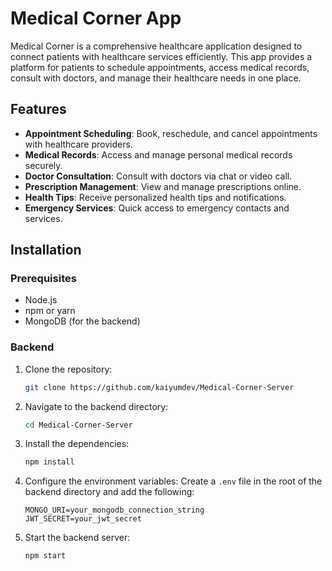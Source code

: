# Medical Corner App

Medical Corner is a comprehensive healthcare application designed to connect patients with healthcare services efficiently. This app provides a platform for patients to schedule appointments, access medical records, consult with doctors, and manage their healthcare needs in one place.

## Features

- **Appointment Scheduling**: Book, reschedule, and cancel appointments with healthcare providers.
- **Medical Records**: Access and manage personal medical records securely.
- **Doctor Consultation**: Consult with doctors via chat or video call.
- **Prescription Management**: View and manage prescriptions online.
- **Health Tips**: Receive personalized health tips and notifications.
- **Emergency Services**: Quick access to emergency contacts and services.

## Installation

### Prerequisites

- Node.js
- npm or yarn
- MongoDB (for the backend)

### Backend

1. Clone the repository:
    ```bash
    git clone https://github.com/kaiyumdev/Medical-Corner-Server
    ```
2. Navigate to the backend directory:
    ```bash
    cd Medical-Corner-Server
    ```
3. Install the dependencies:
    ```bash
    npm install
    ```
4. Configure the environment variables:
    Create a `.env` file in the root of the backend directory and add the following:
    ```env
    MONGO_URI=your_mongodb_connection_string
    JWT_SECRET=your_jwt_secret
    ```
5. Start the backend server:
    ```bash
    npm start